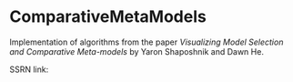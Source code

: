 # ComparativeMetaModels

Implementation of algorithms from the paper *Visualizing Model Selection and Comparative Meta-models* by Yaron Shaposhnik and Dawn He.

SSRN link:
